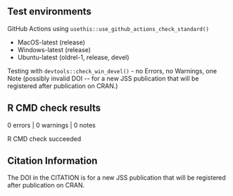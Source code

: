 ## Test environments

GitHub Actions using `usethis::use_github_actions_check_standard()`

* MacOS-latest (release)
* Windows-latest (release)
* Ubuntu-latest (oldrel-1, release, devel)

Testing with `devtools::check_win_devel()` - no Errors, no Warnings, one Note (possibly invalid DOI -- for a new JSS publication that will be registered after publication on CRAN.)


## R CMD check results

0 errors | 0 warnings | 0 notes

R CMD check succeeded


## Citation Information

The DOI in the CITATION is for a new JSS publication that will be registered after publication on CRAN.
